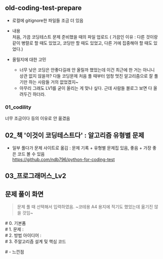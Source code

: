 ## old-coding-test-prepare   
- 로컬에 gitignore한 파일들 조금 더 있음  
- 내용   
  처음, 가끔 코딩테스트 문제 준비했을 때의 파일 업로드 ( 가끔인 이유 : 다른 것이랑 같이 병렬로 할 때도 있었고, 코딩만 할 때도 있었고, 다른 거에 집중해야 할 때도 있었다.)  
 
- 올릴지에 대한 고민   
  + 너무 낮은 코딩은 안좋다길래 안 올릴까 했었는데 이건 최근에 한 거는 아니니 상관 없지 않을까? 다들 코딩문제 처음 풀 때부터 엄청 멋진 알고리즘으로 잘 풀기만 하는 사람들 거의 없었겠지~  
  + 아무리 그래도 LV1를 굳이 올리는 게 맞나 싶다. 근데 사람들 블로그 보면 다 올려두긴 하더라.

### 01_codility  
너무 조금이다 등의 이유로 안 옮겼음  

## 02_책 '이것이 코딩테스트다' : 알고리즘 유형별 문제  
- 일부 풀다가 문제 사이트로 옮김 : 문제 기록 + 유형별 문제집 있음, 좋음 + 가장 좋은 코드 볼 수 있음   
  https://github.com/ndb796/python-for-coding-test  

## 03_프로그래머스_Lv2  


## 문제 풀이 화면  
> 문제 풀 때 선택해서 입력하였음. ~코테용 A4 용지에 적기도 했었는데 옮기진 않을 것임~  

\# 0. 기본폼  
\# 1. 문제 :  
\# 2. 방법 아이디어 :    
\# 3. 주알고리즘 설계 및 핵심 코드  

\# - 느낀점  
